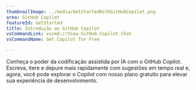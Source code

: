 ```yaml
---
thumbnailImage: ../media/GetStartedWithGitHubCopilot.png
area: GitHub Copilot
featureId: GetStarted
title: Introdução ao GitHub Copilot
vsCommandLink: vscmd://View.GitHub.Copilot.Chat
vsCommandName: Get Copilot for Free

---
```



Conheça o poder da codificação assistida por IA com o GitHub Copilot. Escreva, itere e depure mais rapidamente com sugestões em tempo real e, agora, você pode explorar o Copilot com nosso plano gratuito para elevar sua experiência de desenvolvimento.

